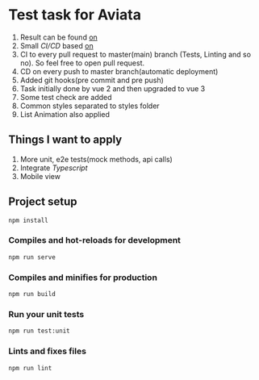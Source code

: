 # Test task for Aviata

1. Result can be found [on](https://aviata-test-31413.web.app/)
2. Small _CI/CD_ based [on](https://docs.github.com/en/free-pro-team@latest/actions)
3. CI to every pull request to master(main) branch (Tests, Linting and so no). So feel free to open pull request.
4. CD on every push to master branch(automatic deployment)
5. Added git hooks(pre commit and pre push)
6. Task initially done by vue 2 and then upgraded to vue 3
7. Some test check are added
8. Common styles separated to styles folder
9. List Animation also applied

## Things I want to apply
1. More unit, e2e tests(mock methods, api calls)
2. Integrate _Typescript_
3. Mobile view

## Project setup
```
npm install
```

### Compiles and hot-reloads for development
```
npm run serve
```

### Compiles and minifies for production
```
npm run build
```

### Run your unit tests
```
npm run test:unit
```

### Lints and fixes files
```
npm run lint
```

